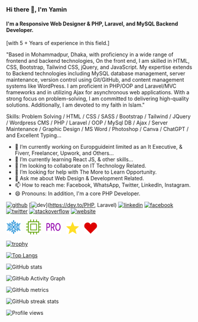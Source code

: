 ### Hi there 👋, I'm Yamin
#### I'm a Responsive Web Designer & PHP, Laravel, and MySQL Backend Developer.
[with 5 + Years of experience in this field.]

"Based in Mohammadpur, Dhaka, with proficiency in a wide range of frontend and backend technologies, On the front end, I am skilled in HTML, CSS, Bootstrap, Tailwind CSS, jQuery, and JavaScript. My expertise extends to Backend technologies including MySQL database management, server maintenance, version control using Git/GitHub, and content management systems like WordPress. I am proficient in PHP/OOP and Laravel/MVC frameworks and in utilizing Ajax for asynchronous web applications. With a strong focus on problem-solving, I am committed to delivering high-quality solutions. Additionally, I am devoted to my faith in Islam."

Skills: Problem Solving / HTML / CSS / SASS / Bootstrap / Tailwind / JQuery / Wordpress CMS / PHP / Laravel / OOP / MySql DB / Ajax / Server Maintenance / Graphic Design / MS Word / Photoshop / Canva / ChatGPT / and Excellent Typing...

- 🔭 I’m currently working on Europguideint limited as an It Executive, & Fiverr, Freelancer, Upwork, and Others...
- 🌱 I’m currently learning React JS, & other skills... 
- 👯 I’m looking to collaborate on IT Technology Related. 
- 🤔 I’m looking for help with The More to Learn Opportunity.   
- 💬 Ask me about Web Design & Development Related. 
- 📫 How to reach me: Facebook, WhatsApp, Twitter, LinkedIn, Instagram.  
- 😄 Pronouns: In addition, I'm a core PHP Developer. 


[<img src='https://cdn.jsdelivr.net/npm/simple-icons@3.0.1/icons/github.svg' alt='github' height='40'>](https://github.com/activeyamin)  [<img src='https://cdn.jsdelivr.net/npm/simple-icons@3.0.1/icons/dev-dot-to.svg' alt='dev' height='40'>](https://dev.to/PHP, Laravel)  [<img src='https://cdn.jsdelivr.net/npm/simple-icons@3.0.1/icons/linkedin.svg' alt='linkedin' height='40'>](https://www.linkedin.com/in/https://www.linkedin.com/in/md-yamin-mia-98a294214//)  [<img src='https://cdn.jsdelivr.net/npm/simple-icons@3.0.1/icons/facebook.svg' alt='facebook' height='40'>](https://www.facebook.com/https://www.facebook.com/fullstackdeveloperyamin)  [<img src='https://cdn.jsdelivr.net/npm/simple-icons@3.0.1/icons/twitter.svg' alt='twitter' height='40'>](https://twitter.com/https://twitter.com/FDYaminMia)  [<img src='https://cdn.jsdelivr.net/npm/simple-icons@3.0.1/icons/stackoverflow.svg' alt='stackoverflow' height='40'>](https://stackoverflow.com/users/https://stackoverflow.com/users/edit/19706354)  [<img src='https://cdn.jsdelivr.net/npm/simple-icons@3.0.1/icons/icloud.svg' alt='website' height='40'>](https://activeyamin.github.io/Hookha/)  

[<a href='https://archiveprogram.github.com/'><img src='https://raw.githubusercontent.com/acervenky/animated-github-badges/master/assets/acbadge.gif' width='40' height='40'></a> <a href='https://docs.github.com/en/developers'><img src='https://raw.githubusercontent.com/acervenky/animated-github-badges/master/assets/devbadge.gif' width='40' height='40'></a> <a href='https://github.com/pricing'><img src='https://raw.githubusercontent.com/acervenky/animated-github-badges/master/assets/pro.gif' width='40' height='40'></a> <a href='https://stars.github.com/'><img src='https://raw.githubusercontent.com/acervenky/animated-github-badges/master/assets/starbadge.gif' width='35' height='35'></a> <a href='https://docs.github.com/en/github/supporting-the-open-source-community-with-github-sponsors'><img src='https://raw.githubusercontent.com/acervenky/animated-github-badges/master/assets/sponsorbadge.gif' width='35' height='35'></a> ](https://pixabay.com/photos/laptop-notebook-cellphone-computer-1839876/)

[![trophy](https://github-profile-trophy.vercel.app/?username=activeyamin)](https://github.com/ryo-ma/github-profile-trophy)

[![Top Langs](https://github-readme-stats.vercel.app/api/top-langs/?username=activeyamin)](https://github.com/anuraghazra/github-readme-stats)

![GitHub stats](https://github-readme-stats.vercel.app/api?username=activeyamin&show_icons=true&count_private=true)  

![GitHub Activity Graph](https://activity-graph.herokuapp.com/graph?username=activeyamin)  

![GitHub metrics](https://metrics.lecoq.io/activeyamin)  

![GitHub streak stats](https://github-readme-streak-stats.herokuapp.com/?user=activeyamin)  

![Profile views](https://gpvc.arturio.dev/activeyamin)  
